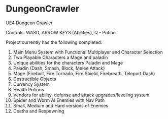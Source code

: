 # DungeonCrawler
UE4 Dungeon Crawler


Controls: WASD, ARROW KEYS (Abilities), Q - Potion


Project currently has the following completed:

1. Main Menu System with Functional Multiplayer and Character Selection
2. Two Playable Characters a Mage and paladin
3. Unique abilities for the characters Paladin and Mage
4. Paladin (Dash, Smash, Block, Melee Attack)
5. Mage (Firebolt, Fire Tornado, Fire Shield, Firebreath, Teleport Dash)
6. Destructible Objects
7. Currency System
8. Health Potions
9. Vendors for ability, defense and attack upgrades/leveling system
10. Spider and Worm AI Enemies with Nav Path
11. Small, Medium and Hard versions of Enemies
12. Deaths and Respawning
